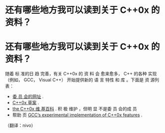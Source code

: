 # 还有哪些地方我可以读到关于 C++0x 的资料？

# 还有哪些地方我可以读到关于 C++0x 的资料？

随着 标 准的日 趋 完善，有关 C++0x 的 资 料 会 愈来愈多， C++ 的各种 实现 （例如， GCC， Visual C++） 开始提供新的 语 言 特性 和 库 。下面是 资 源列表：

*   [委 员 会的网址](http://www.open-std.org/jtc1/sc22/wg21/docs/papers/) .
*   [C++0x 草案](http://www2.research.att.com/~bs/SC22-N-4411.pdf) .
*   [the C++0x 维 基百科](http://en.wikipedia.org/wiki/C%2B%2B0x) . 积 极 维护 ，但明 显 不是委 员 会的成 员
*   帮助 页 [GCC’s experimental implementation of C++0x features](http://gcc.gnu.org/projects/cxx0x.html) .

（翻译：nivo）